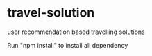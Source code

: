 # travel-solution

user recommendation based travelling solutions

Run "npm install" to install all dependency
